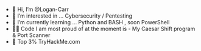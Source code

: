 - 👋 Hi, I’m @Logan-Carr
- 👀 I’m interested in ... Cybersecurity / Pentesting 
- 🌱 I’m currently learning ... Python and BASH , soon PowerShell
- :technologist: Code I am most proud of at the moment is - My Caesar Shift program & Port Scanner
- :ninja: Top 3% TryHackMe.com 

<!---
Logan-Carr/Logan-Carr is a ✨ special ✨ repository because its `README.md` (this file) appears on your GitHub profile.
You can click the Preview link to take a look at your changes.
--->
